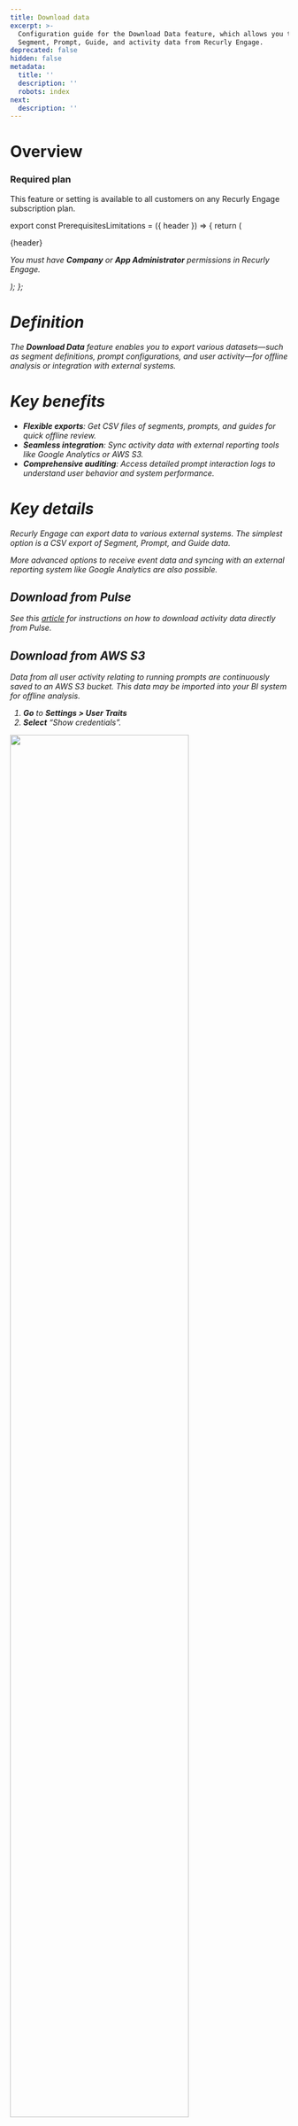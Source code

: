 ```yaml
---
title: Download data
excerpt: >-
  Configuration guide for the Download Data feature, which allows you to export
  Segment, Prompt, Guide, and activity data from Recurly Engage.
deprecated: false
hidden: false
metadata:
  title: ''
  description: ''
  robots: index
next:
  description: ''
---
```

# Overview

### Required plan

This feature or setting is available to all customers on any Recurly Engage subscription plan.

export const PrerequisitesLimitations = ({ header }) => {
  return (
    <div className="flex justify-start">
      <div className="rounded-md p-6 m-4 max-w-lg shadow-md border border-gray-300 dark:bg-gray-800 dark:border-gray-600">
        <p className="text-lg font-bold">{header}</p>
        <p>
          <i className="fa-solid fa-check mr-2" />
          You must have <strong>Company</strong> or <strong>App Administrator</strong> permissions in Recurly Engage.
        </p>
      </div>
    </div>
  );
};

<PrerequisitesLimitations header="Prerequisites & limitations" />

# Definition

The **Download Data** feature enables you to export various datasets—such as segment definitions, prompt configurations, and user activity—for offline analysis or integration with external systems.

# Key benefits

* **Flexible exports**: Get CSV files of segments, prompts, and guides for quick offline review.
* **Seamless integration**: Sync activity data with external reporting tools like Google Analytics or AWS S3.
* **Comprehensive auditing**: Access detailed prompt interaction logs to understand user behavior and system performance.

# Key details

Recurly Engage can export data to various external systems. The simplest option is a CSV export of Segment, Prompt, and Guide data.

More advanced options to receive event data and syncing with an external reporting system like Google Analytics are also possible.

## Download from Pulse

See this [article](/docs/can-i-download-prompt-interactions-data#detailed-activity-data) for instructions on how to download activity data directly from Pulse.

## Download from AWS S3

Data from all user activity relating to running prompts are continuously saved to an AWS S3 bucket. This data may be imported into your BI system for offline analysis.

1. **Go** to **Settings > User Traits**
2. **Select** “Show credentials”.

<Image align="center" className="border" border={true} width="80% " src="https://files.readme.io/60d5733d567e8ebe61eeef8a39345ccf6c7c78e00d792a40bf4f185f6db46108-aws-creds.png" />

3. You will need to copy the AWS Bucket, Access Key and Secret Key to log in. Replace `ingest` with `exports` within the Upload Location path. All filenames will start with the activities prefix.

## Prompt activity data specifications

| Field                        | Description                                                | Notes                                                         |
| ---------------------------- | ---------------------------------------------------------- | ------------------------------------------------------------- |
| app\_id                      | Recurly Engage app id                                      | Assigned by Recurly Engage                                    |
| app\_name                    | Recurly Engage app name                                    | Name as saved within Settings > Application                   |
| activity                     | Type of activity                                           | Values: impression, timeout, dismiss, decline, click, exclude |
| user\_id                     | Unique ID of user                                          |                                                               |
| anonymous\_user\_id          | Identifier for a user in the event userId is not available |                                                               |
| promo\_id                    | Unique ID of prompt                                        | Assigned by Recurly Engage                                    |
| promo\_name                  | Name of prompt                                             | As configured in Recurly Engage Console                       |
| experiment\_id               | Unique ID of experiment                                    | Only populated if there is a running experiment               |
| variation\_id                | Unique ID of variation                                     | Only populated if there is a running experiment               |
| variation\_name              | Name of variation                                          | Only populated if there is a running experiment               |
| survey\_option               | Survey option label                                        | Only populated for survey prompts                             |
| ts                           | Timestamp that activity occurred                           | Epoch                                                         |
| pipeline\_stage\_start\_id   | Unique ID of pipeline stage                                | Populated as part of Pipeline\_Transition activity (optional) |
| pipeline\_stage\_start\_name | Name of pipeline stage                                     | Populated as part of Pipeline\_Transition activity (optional) |
| pipeline\_stage\_end\_id     | Unique ID of pipeline stage                                | Populated as part of Pipeline\_Transition activity (optional) |
| pipeline\_stage\_end\_name   | Name of pipeline stage                                     | Populated as part of Pipeline\_Transition activity (optional) |